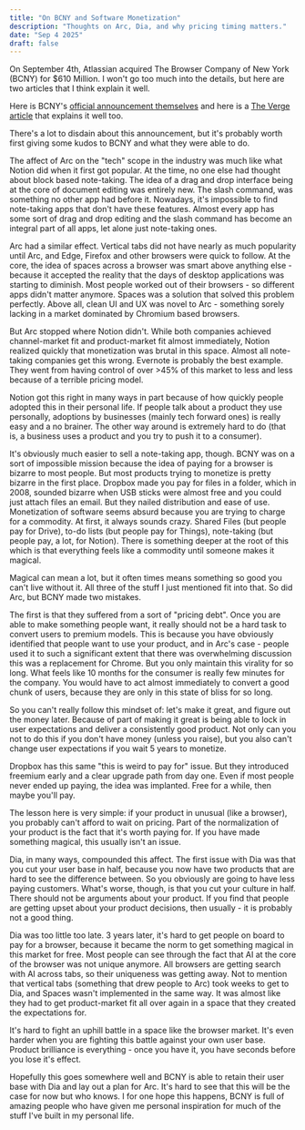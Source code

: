 ```yaml
---
title: "On BCNY and Software Monetization"
description: "Thoughts on Arc, Dia, and why pricing timing matters."
date: "Sep 4 2025"
draft: false
---
```


On September 4th, Atlassian acquired The Browser Company of New York (BCNY) for $610 Million. I won't go too much into the details, but here are two articles that I think explain it well. 

Here is BCNY's [official announcement themselves](https://browsercompany.substack.com/p/your-tuesday-in-2030) and here is a [The Verge article](https://www.theverge.com/web/770947/browser-company-arc-dia-acquired-atlassian) that explains it well too. 

There's a lot to disdain about this announcement, but it's probably worth first giving some kudos to BCNY and what they were able to do. 

The affect of Arc on the "tech" scope in the industry was much like what Notion did when it first got popular. At the time, no one else had thought about block based note-taking. The idea of a drag and drop interface being at the core of document editing was entirely new. The slash command, was something no other app had before it. Nowadays, it's impossible to find note-taking apps that don't have these features. Almost every app has some sort of drag and drop editing and the slash command has become an integral part of all apps, let alone just note-taking ones. 

Arc had a similar effect. Vertical tabs did not have nearly as much popularity until Arc, and Edge, Firefox and other browsers were quick to follow. At the core, the idea of spaces across a browser was smart above anything else - because it accepted the reality that the days of desktop applications was starting to diminish. Most people worked out of their browsers - so different apps didn't matter anymore. Spaces was a solution that solved this problem perfectly. Above all, clean UI and UX was novel to Arc - something sorely lacking in a market dominated by Chromium based browsers. 

But Arc stopped where Notion didn't. While both companies achieved channel-market fit and product-market fit almost immediately, Notion realized quickly that monetization was brutal in this space. Almost all note-taking companies get this wrong. Evernote is probably the best example. They went from having control of over >45% of this market to less and less because of a terrible pricing model. 

Notion got this right in many ways in part because of how quickly people adopted this in their personal life. If people talk about a product they use personally, adoptions by businesses (mainly tech forward ones) is really easy and a no brainer. The other way around is extremely hard to do (that is, a business uses a product and you try to push it to a consumer). 

It's obviously much easier to sell a note-taking app, though. BCNY was on a sort of impossible mission because the idea of paying for a browser is bizarre to most people. But most products trying to monetize is pretty bizarre in the first place. Dropbox made you pay for files in a folder, which in 2008, sounded bizarre when USB sticks were almost free and you could just attach files an email. But they nailed distribution and ease of use. Monetization of software seems absurd because you are trying to charge for a commodity. At first, it always sounds crazy. Shared Files (but people pay for Drive), to-do lists (but people pay for Things), note-taking (but people pay, a lot, for Notion). There is something deeper at the root of this which is that everything feels like a commodity until someone makes it magical. 

Magical can mean a lot, but it often times means something so good you can't live without it. All three of the stuff I just mentioned fit into that. So did Arc, but BCNY made two mistakes. 

The first is that they suffered from a sort of "pricing debt". Once you are able to make something people want, it really should not be a hard task to convert users to premium models. This is because you have obviously identified that people want to use your product, and in Arc's case - people used it to such a significant extent that there was overwhelming discussion this was a replacement for Chrome. But you only maintain this virality for so long. What feels like 10 months for the consumer is really few minutes for the company. You would have to act almost immediately to convert a good chunk of users, because they are only in this state of bliss for so long. 

So you can't really follow this mindset of: let's make it great, and figure out the money later. Because of part of making it great is being able to lock in user expectations and deliver a consistently good product. Not only can you not to do this if you don't have money (unless you raise), but you also can't change user expectations if you wait 5 years to monetize.

Dropbox has this same "this is weird to pay for" issue. But they introduced freemium early and a clear upgrade path from day one. Even if most people never ended up paying, the idea was implanted. Free for a while, then maybe you'll pay. 

The lesson here is very simple: if your product in unusual (like a browser), you probably can't afford to wait on pricing. Part of the normalization of your product is the fact that it's worth paying for. If you have made something magical, this usually isn't an issue. 

Dia, in many ways, compounded this affect. The first issue with Dia was that you cut your user base in half, because you now have two products that are hard to see the difference between. So you obviously are going to have less paying customers. What's worse, though, is that you cut your culture in half. There should not be arguments about your product. If you find that people are getting upset about your product decisions, then usually - it is probably not a good thing. 

Dia was too little too late. 3 years later, it's hard to get people on board to pay for a browser, because it became the norm to get something magical in this market for free. Most people can see through the fact that AI at the core of the browser was not unique anymore. All browsers are getting search with AI across tabs, so their uniqueness was getting away. Not to mention that vertical tabs (something that drew people to Arc) took weeks to get to Dia, and Spaces wasn't implemented in the same way. It was almost like they had to get product-market fit all over again in a space that they created the expectations for. 

It's hard to fight an uphill battle in a space like the browser market. It's even harder when you are fighting this battle against your own user base. Product brilliance is everything - once you have it, you have seconds before you lose it's effect.

Hopefully this goes somewhere well and BCNY is able to retain their user base with Dia and lay out a plan for Arc. It's hard to see that this will be the case for now but who knows. I for one hope this happens, BCNY is full of amazing people who have given me personal inspiration for much of the stuff I've built in my personal life. 


